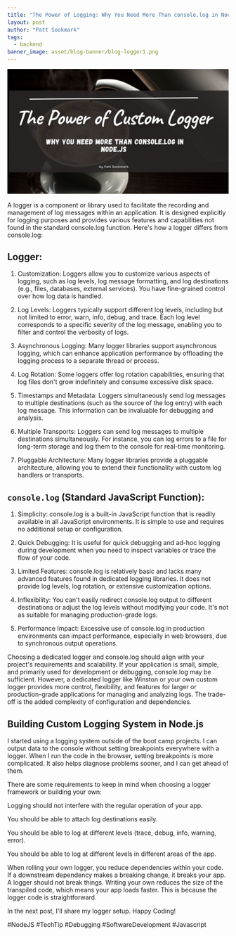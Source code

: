```yaml
---
title: "The Power of Logging: Why You Need More Than console.log in Node.js"
layout: post
author: "Patt Sookmark"
tags:
  - backend
banner_image: asset/blog-banner/blog-logger1.png
---
```


<img class="blog-banner" src="/asset/blog-banner/blog-logger1.png" alt="blog-logger" />

A logger is a component or library used to facilitate the recording and management of log messages within an application. It is designed explicitly for logging purposes and provides various features and capabilities not found in the standard console.log function. Here's how a logger differs from console.log:

## Logger:

1. Customization: Loggers allow you to customize various aspects of logging, such as log levels, log message formatting, and log destinations (e.g., files, databases, external services). You have fine-grained control over how log data is handled.

2. Log Levels: Loggers typically support different log levels, including but not limited to error, warn, info, debug, and trace. Each log level corresponds to a specific severity of the log message, enabling you to filter and control the verbosity of logs.

3. Asynchronous Logging: Many logger libraries support asynchronous logging, which can enhance application performance by offloading the logging process to a separate thread or process.

4. Log Rotation: Some loggers offer log rotation capabilities, ensuring that log files don't grow indefinitely and consume excessive disk space.

5. Timestamps and Metadata: Loggers simultaneously send log messages to multiple destinations (such as the source of the log entry) with each log message. This information can be invaluable for debugging and analysis.

6. Multiple Transports: Loggers can send log messages to multiple destinations simultaneously. For instance, you can log errors to a file for long-term storage and log them to the console for real-time monitoring.

7. Pluggable Architecture: Many logger libraries provide a pluggable architecture, allowing you to extend their functionality with custom log handlers or transports.

## `console.log` (Standard JavaScript Function):

1. Simplicity: console.log is a built-in JavaScript function that is readily available in all JavaScript environments. It is simple to use and requires no additional setup or configuration.

2. Quick Debugging: It is useful for quick debugging and ad-hoc logging during development when you need to inspect variables or trace the flow of your code.

3. Limited Features: console.log is relatively basic and lacks many advanced features found in dedicated logging libraries. It does not provide log levels, log rotation, or extensive customization options.

4. Inflexibility: You can't easily redirect console.log output to different destinations or adjust the log levels without modifying your code. It's not as suitable for managing production-grade logs.

5. Performance Impact: Excessive use of console.log in production environments can impact performance, especially in web browsers, due to synchronous output operations.

Choosing a dedicated logger and console.log should align with your project's requirements and scalability. If your application is small, simple, and primarily used for development or debugging, console.log may be sufficient. However, a dedicated logger like Winston or your own custom logger provides more control, flexibility, and features for larger or production-grade applications for managing and analyzing logs. The trade-off is the added complexity of configuration and dependencies.

## Building Custom Logging System in Node.js

I started using a logging system outside of the boot camp projects. I can output data to the console without setting breakpoints everywhere with a logger. When I run the code in the browser, setting breakpoints is more complicated. It also helps diagnose problems sooner, and I can get ahead of them.

There are some requirements to keep in mind when choosing a logger framework or building your own:

Logging should not interfere with the regular operation of your app.

You should be able to attach log destinations easily.

You should be able to log at different levels (trace, debug, info, warning, error).

You should be able to log at different levels in different areas of the app.

When rolling your own logger, you reduce dependencies within your code. If a downstream dependency makes a breaking change, it breaks your app. A logger should not break things. Writing your own reduces the size of the transpiled code, which means your app loads faster. This is because the logger code is straightforward.

In the next post, I'll share my logger setup. Happy Coding!

#NodeJS #TechTip #Debugging #SoftwareDevelopment #Javascript
